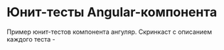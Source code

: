# Юнит-тесты Angular-компонента

Пример юнит-тестов компонента ангуляр.
Скринкаст с описанием каждого теста - 

